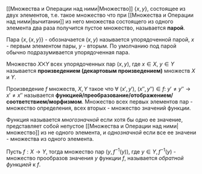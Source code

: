 [[Множества и Операции над ними|Множество]] $\{x, y\}$, состоящее из двух элементов, т.е. такое множество что при [[Множества и Операции над ними|вычитании]] из него множества состоящего из одного элемента два раза получится пустое множество, называется **парой**.

Пара $\{x, \{x, y\}\}$ - обозначается $(x, y)$ называется упорядоченной парой, $x$ - первым элементом пары, $y$ - вторым. По умолчанию под парой обычно подразумивается упорядоченная пара.

Множество $X \bigtimes Y$ всех упорядоченных пар $(x, y)$, где $x \in X, \ y \in Y$ называется **произведением (декартовым произведением)** множеств $X$ и $Y$.

Произведение $f$ множеств, $X, Y$ такое что $\forall \ (x', y'), \ (x'', y'') \in f: \ y' \neq y'' \rightarrow x' \neq x''$ называется **функцией/преобразование/отображением/соответствием/морфизмом**. Множество всех первых элементов пар - множество определения, всех вторых - множество значений функции.

Функция называется *многозначной* если хотя бы одно ее значение, представляет собой непустое [[Множества и Операции над ними|множество]] из не одного элемента, и *однозначной* если все ее значени - множества из одного элемента.

Пусть $f: X \rightarrow Y$, тогда множество пар $(y, f^{-1}(y))$, где $y \in Y, f^{-1}(y)$ - множество прообразов значения $y$ функции $f$, называется *обратной функцией* к $f$.
